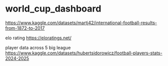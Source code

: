 # world_cup_dashboard

https://www.kaggle.com/datasets/martj42/international-football-results-from-1872-to-2017

elo rating
https://eloratings.net/

player data across 5 big league
https://www.kaggle.com/datasets/hubertsidorowicz/football-players-stats-2024-2025
